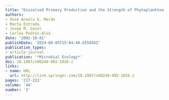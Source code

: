 ```yaml
---
title: "Dissolved Primary Production and the Strength of Phytoplankton -Bacterioplankton Coupling in Contrasting Marine Regions"
authors:
- Xosé Anxelu G. Morán
- Marta Estrada
- Josep M. Gasol
- Carlos Pedrós-Alió
date: '2002-10-01'
publishDate: '2024-08-05T15:04:48.655856Z'
publication_types:
- article-journal
publication: '*Microbial Ecology*'
doi: 10.1007/s00248-002-1026-z
links:
- name: URL
  url: http://link.springer.com/10.1007/s00248-002-1026-z
pages: '217-223'
volume: '44'
number: '3'
---
```

